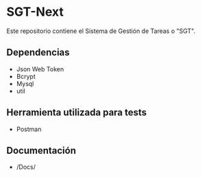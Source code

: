 # SGT-Next
Este repositorio contiene el Sistema de Gestión de Tareas o "SGT".

## Dependencias
- Json Web Token
- Bcrypt
- Mysql
- util

## Herramienta utilizada para tests

- Postman

## Documentación

- /Docs/
